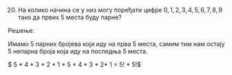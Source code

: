 20. На колико начина се у низ могу поређати цифре $0,1,2,3,4,5,6,7,8,9$ тако да првих 5 места буду парне?

Решење:


Имамо 5 парних бројева који иду на прва 5 места, самим тим нам остају 5 непарна броја која иду на последња 5 места.

$ 5 * 4 * 3 * 2 * 1 * 5 * 4 * 3 * 2* 1 = 5! * 5!$
